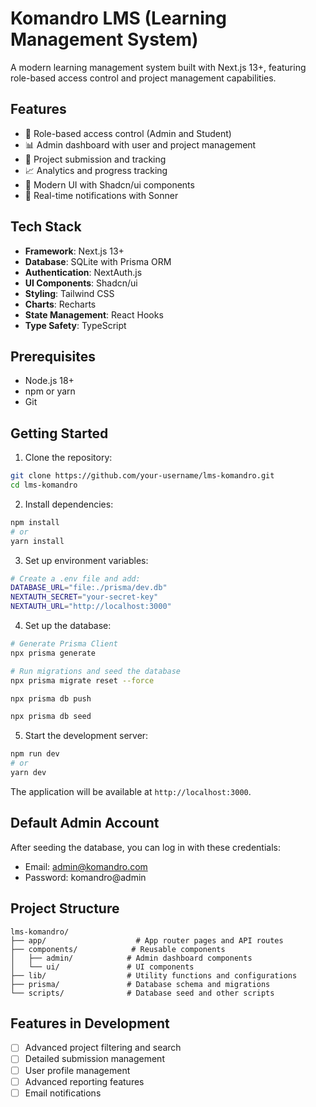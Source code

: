 # Komandro LMS (Learning Management System)

A modern learning management system built with Next.js 13+, featuring role-based access control and project management capabilities.

## Features

- 🔐 Role-based access control (Admin and Student)
- 📊 Admin dashboard with user and project management
- 📝 Project submission and tracking
- 📈 Analytics and progress tracking
- 🎨 Modern UI with Shadcn/ui components
- 🔄 Real-time notifications with Sonner

## Tech Stack

- **Framework**: Next.js 13+
- **Database**: SQLite with Prisma ORM
- **Authentication**: NextAuth.js
- **UI Components**: Shadcn/ui
- **Styling**: Tailwind CSS
- **Charts**: Recharts
- **State Management**: React Hooks
- **Type Safety**: TypeScript

## Prerequisites

- Node.js 18+ 
- npm or yarn
- Git

## Getting Started

1. Clone the repository:
```bash
git clone https://github.com/your-username/lms-komandro.git
cd lms-komandro
```

2. Install dependencies:
```bash
npm install
# or
yarn install
```

3. Set up environment variables:
```bash
# Create a .env file and add:
DATABASE_URL="file:./prisma/dev.db"
NEXTAUTH_SECRET="your-secret-key"
NEXTAUTH_URL="http://localhost:3000"
```

4. Set up the database:
```bash
# Generate Prisma Client
npx prisma generate

# Run migrations and seed the database
npx prisma migrate reset --force

npx prisma db push

npx prisma db seed
```

5. Start the development server:
```bash
npm run dev
# or
yarn dev
```

The application will be available at `http://localhost:3000`.

## Default Admin Account

After seeding the database, you can log in with these credentials:
- Email: admin@komandro.com
- Password: komandro@admin

## Project Structure

```
lms-komandro/
├── app/                    # App router pages and API routes
├── components/            # Reusable components
│   ├── admin/            # Admin dashboard components
│   └── ui/               # UI components
├── lib/                  # Utility functions and configurations
├── prisma/               # Database schema and migrations
└── scripts/              # Database seed and other scripts
```

## Features in Development

- [ ] Advanced project filtering and search
- [ ] Detailed submission management
- [ ] User profile management
- [ ] Advanced reporting features
- [ ] Email notifications